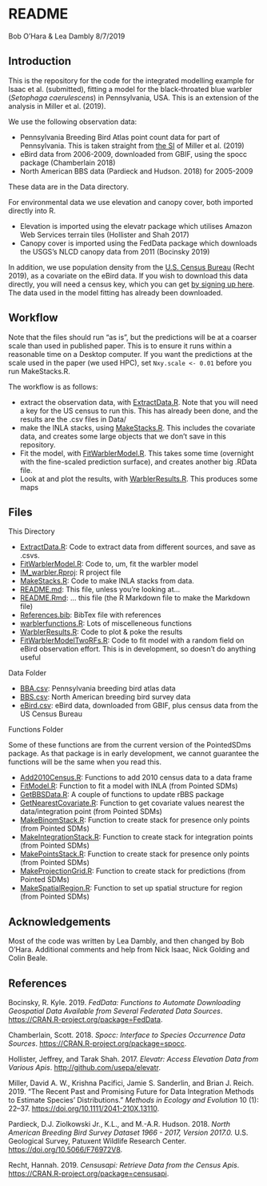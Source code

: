 README
================
Bob O’Hara & Lea Dambly
8/7/2019

## Introduction

This is the repository for the code for the integrated modelling example
for Isaac et al. (submitted), fitting a model for the black-throated
blue warbler (*Setophaga caerulescens*) in Pennsylvania, USA. This is an
extension of the analysis in Miller et al. (2019).

We use the following observation data:

  - Pennsylvania Breeding Bird Atlas point count data for part of
    Pennsylvania. This is taken straight from [the
    SI](https://besjournals.onlinelibrary.wiley.com/action/downloadSupplement?doi=10.1111%2F2041-210X.13110&file=mee313110-sup-0001-supplementA.zip)
    of Miller et al. (2019)
  - eBird data from 2006-2009, downloaded from GBIF, using the spocc
    package (Chamberlain 2018)
  - North American BBS data (Pardieck and Hudson. 2018) for 2005-2009

These data are in the Data directory.

For environmental data we use elevation and canopy cover, both imported
directly into R.

  - Elevation is imported using the elevatr package which utilises
    Amazon Web Services terrain tiles (Hollister and Shah 2017)
  - Canopy cover is imported using the FedData package which downloads
    the USGS’s NLCD canopy data from 2011 (Bocinsky 2019)

In addition, we use population density from the [U.S. Census
Bureau](https://www.census.gov/) (Recht 2019), as a covariate on the
eBird data. If you wish to download this data directly, you will need a
census key, which you can get [by signing up
here](https://api.census.gov/data/key_signup.html). The data used in the
model fitting has already been downloaded.

## Workflow

Note that the files should run “as is”, but the predictions will be at a
coarser scale than used in published paper. This is to ensure it runs
within a reasonable time on a Desktop computer. If you want the predictions at the scale used in the
paper (we used HPC), set `Nxy.scale <- 0.01` before you run MakeStacks.R.

The workflow is as follows:

  - extract the observation data, with [ExtractData.R](ExtractData.R).
    Note that you will need a key for the US census to run this. This
    has already been done, and the results are the .csv files in Data/
  - make the INLA stacks, using [MakeStacks.R](MakeStacks.R). This
    includes the covariate data, and creates some large objects that we
    don’t save in this repository.
  - Fit the model, with [FitWarblerModel.R](FitWarblerModel.R). This
    takes some time (overnight with the fine-scaled prediction surface),
    and creates another big .RData file.
  - Look at and plot the results, with
    [WarblerResults.R](WarblerResults.R). This produces some maps

## Files

This Directory

  - [ExtractData.R](ExtractData.R): Code to extract data from different
    sources, and save as .csvs.
  - [FitWarblerModel.R](FitWarblerModel.R): Code to, um, fit the warbler
    model
  - [IM\_warbler.Rproj](IM_warbler.Rproj): R project file
  - [MakeStacks.R](MakeStacks.R): Code to make INLA stacks from data.
  - [README.md](README.md): This file, unless you’re looking at…
  - [README.Rmd](README.Rmd): … this file (the R Markdown file to make
    the Markdown file)
  - [References.bib](References.bib): BibTex file with references
  - [warblerfunctions.R](warblerfunctions.R): Lots of miscelleneous
    functions
  - [WarblerResults.R](WarblerResults.R): Code to plot & poke the
    results
  - [FitWarblerModelTwoRFs.R](FitWarblerModelTwoRFs.R): Code to fit
    model with a random field on eBird observation effort. This is in
    development, so doesn’t do anything useful

Data Folder

  - [BBA.csv](Data/BBA.csv): Pennsylvania breeding bird atlas data
  - [BBS.csv](Data/BBS.csv): North American breeding bird survey data
  - [eBird.csv](Data/eBird.csv): eBird data, downloaded from GBIF, plus
    census data from the US Census Bureau

Functions Folder

Some of these functions are from the current version of the PointedSDms
package. As that package is in early development, we cannot guarantee
the functions will be the same when you read this.

  - [Add2010Census.R](Functions/Add2010Census.R): Functions to add 2010
    census data to a data frame
  - [FitModel.R](Functions/FitModel.R): Function to fit a model with
    INLA (from Pointed SDMs)
  - [GetBBSData.R](Functions/GetBBSData.R): A couple of functions to
    update rBBS package
  - [GetNearestCovariate.R](Functions/GetNearestCovariate.R): Function
    to get covariate values nearest the data/integration point (from
    Pointed SDMs)
  - [MakeBinomStack.R](Functions/MakeBinomStack.R): Function to create
    stack for presence only points (from Pointed SDMs)
  - [MakeIntegrationStack.R](Functions/MakeIntegrationStack.R): Function
    to create stack for integration points (from Pointed SDMs)
  - [MakePointsStack.R](Functions/MakePointsStack.R): Function to create
    stack for presence only points (from Pointed SDMs)
  - [MakeProjectionGrid.R](Functions/MakeProjectionGrid.R): Function to
    create stack for predictions (from Pointed SDMs)
  - [MakeSpatialRegion.R](Functions/MakeSpatialRegion.R): Function to
    set up spatial structure for region (from Pointed SDMs)

## Acknowledgements

Most of the code was written by Lea Dambly, and then changed by Bob
O’Hara. Additional comments and help from Nick Isaac, Nick Golding and
Colin Beale.

## References

<div id="refs" class="references">

<div id="ref-FedData">

Bocinsky, R. Kyle. 2019. *FedData: Functions to Automate Downloading
Geospatial Data Available from Several Federated Data Sources*.
<https://CRAN.R-project.org/package=FedData>.

</div>

<div id="ref-Spocc">

Chamberlain, Scott. 2018. *Spocc: Interface to Species Occurrence Data
Sources*. <https://CRAN.R-project.org/package=spocc>.

</div>

<div id="ref-elevatr">

Hollister, Jeffrey, and Tarak Shah. 2017. *Elevatr: Access Elevation
Data from Various Apis*. <http://github.com/usepa/elevatr>.

</div>

<div id="ref-Miller2019">

Miller, David A. W., Krishna Pacifici, Jamie S. Sanderlin, and Brian J.
Reich. 2019. “The Recent Past and Promising Future for Data Integration
Methods to Estimate Species’ Distributions.” *Methods in Ecology and
Evolution* 10 (1): 22–37. <https://doi.org/10.1111/2041-210X.13110>.

</div>

<div id="ref-NABBS">

Pardieck, D.J. Ziolkowski Jr., K.L., and M.-A.R. Hudson. 2018. *North
American Breeding Bird Survey Dataset 1966 - 2017, Version 2017.0.* U.S.
Geological Survey, Patuxent Wildlife Research Center.
<https://doi.org/10.5066/F76972V8>.

</div>

<div id="ref-censusapi">

Recht, Hannah. 2019. *Censusapi: Retrieve Data from the Census Apis*.
<https://CRAN.R-project.org/package=censusapi>.

</div>

</div>
